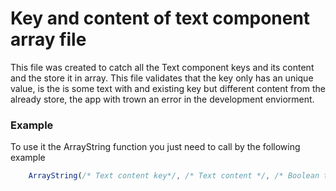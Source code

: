 # Key and content of text component array file

This file was created to catch all the Text component keys and its content and the store it in array. This file validates that the key only has an unique value, is the is some text with and existing key but different content from the already store, the app with trown an error in the development enviorment.

### Example

To use it the ArrayString function you just need to call by the following example
```javascript
    ArrayString(/* Text content key*/, /* Text content */, /* Boolean to indicate if the key should be added or not */)
```